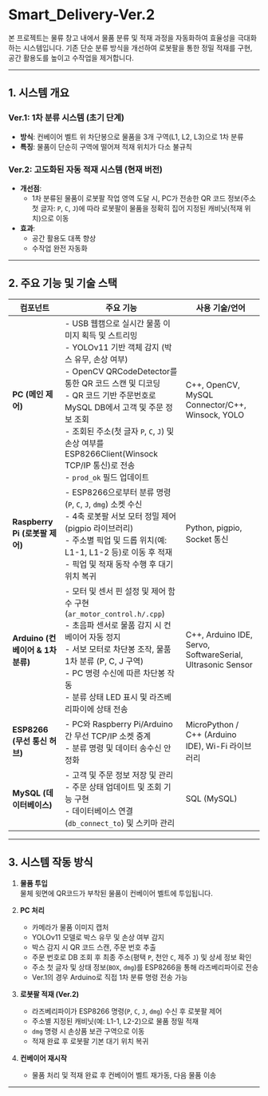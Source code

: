# Smart_Delivery-Ver.2

본 프로젝트는 물류 창고 내에서 물품 분류 및 적재 과정을 자동화하여 효율성을 극대화하는 시스템입니다. 기존 단순 분류 방식을 개선하여 로봇팔을 통한 정밀 적재를 구현, 공간 활용도를 높이고 수작업을 제거합니다.

---

## 1. 시스템 개요

### Ver.1: 1차 분류 시스템 (초기 단계)
- **방식**: 컨베이어 벨트 위 차단봉으로 물품을 3개 구역(L1, L2, L3)으로 1차 분류
- **특징**: 물품이 단순히 구역에 떨어져 적재 위치가 다소 불규칙

### Ver.2: 고도화된 자동 적재 시스템 (현재 버전)
- **개선점**:  
  - 1차 분류된 물품이 로봇팔 작업 영역 도달 시, PC가 전송한 QR 코드 정보(주소 첫 글자: `P`, `C`, `J`)에 따라 로봇팔이 물품을 정확히 집어 지정된 캐비닛(적재 위치)으로 이동
- **효과**:  
  - 공간 활용도 대폭 향상  
  - 수작업 완전 자동화  

---

## 2. 주요 기능 및 기술 스택

| 컴포넌트         | 주요 기능                                                                                                                          | 사용 기술/언어                       |
|------------------|-----------------------------------------------------------------------------------------------------------------------------------|------------------------------------|
| **PC (메인 제어)**   | - USB 웹캠으로 실시간 물품 이미지 획득 및 스트리밍<br>- YOLOv11 기반 객체 감지 (박스 유무, 손상 여부)<br>- OpenCV QRCodeDetector를 통한 QR 코드 스캔 및 디코딩<br>- QR 코드 기반 주문번호로 MySQL DB에서 고객 및 주문 정보 조회<br>- 조회된 주소(첫 글자 `P`, `C`, `J`) 및 손상 여부를 ESP8266Client(Winsock TCP/IP 통신)로 전송<br>- `prod_ok` 필드 업데이트 | C++, OpenCV, MySQL Connector/C++, Winsock, YOLO |
| **Raspberry Pi (로봇팔 제어)** | - ESP8266으로부터 분류 명령(`P`, `C`, `J`, `dmg`) 소켓 수신<br>- 4축 로봇팔 서보 모터 정밀 제어 (pigpio 라이브러리)<br>- 주소별 픽업 및 드롭 위치(예: L1-1, L1-2 등)로 이동 후 적재<br>- 픽업 및 적재 동작 수행 후 대기 위치 복귀                          | Python, pigpio, Socket 통신        |
| **Arduino (컨베이어 & 1차 분류)** | - 모터 및 센서 핀 설정 및 제어 함수 구현 (`ar_motor_control.h/.cpp`)<br>- 초음파 센서로 물품 감지 시 컨베이어 자동 정지<br>- 서보 모터로 차단봉 조작, 물품 1차 분류 (P, C, J 구역)<br>- PC 명령 수신에 따른 차단봉 작동<br>- 분류 상태 LED 표시 및 라즈베리파이에 상태 전송        | C++, Arduino IDE, Servo, SoftwareSerial, Ultrasonic Sensor |
| **ESP8266 (무선 통신 허브)** | - PC와 Raspberry Pi/Arduino 간 무선 TCP/IP 소켓 중계<br>- 분류 명령 및 데이터 송수신 안정화                                           | MicroPython / C++ (Arduino IDE), Wi-Fi 라이브러리 |
| **MySQL (데이터베이스)** | - 고객 및 주문 정보 저장 및 관리<br>- 주문 상태 업데이트 및 조회 기능 구현<br>- 데이터베이스 연결 (`db_connect_to`) 및 스키마 관리           | SQL (MySQL)                        |

---

## 3. 시스템 작동 방식

1. **물품 투입**  
   물체 윗면에 QR코드가 부착된 물품이 컨베이어 벨트에 투입됩니다. 

2. **PC 처리**  
   - 카메라가 물품 이미지 캡처  
   - YOLOv11 모델로 박스 유무 및 손상 여부 감지  
   - 박스 감지 시 QR 코드 스캔, 주문 번호 추출  
   - 주문 번호로 DB 조회 후 최종 주소(평택 `P`, 천안 `C`, 제주 `J`) 및 상세 정보 확인  
   - 주소 첫 글자 및 상태 정보(`BOX`, `dmg`)를 ESP8266을 통해 라즈베리파이로 전송  
   - Ver.1의 경우 Arduino로 직접 1차 분류 명령 전송 가능

3. **로봇팔 적재 (Ver.2)**  
   - 라즈베리파이가 ESP8266 명령(`P`, `C`, `J`, `dmg`) 수신 후 로봇팔 제어  
   - 주소별 지정된 캐비닛(예: L1-1, L2-2)으로 물품 정밀 적재  
   - `dmg` 명령 시 손상품 보관 구역으로 이동  
   - 적재 완료 후 로봇팔 기본 대기 위치 복귀

4. **컨베이어 재시작**  
   - 물품 처리 및 적재 완료 후 컨베이어 벨트 재가동, 다음 물품 이송

---
